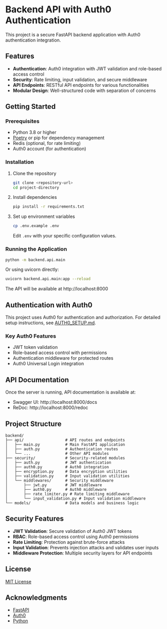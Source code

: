 # Backend API with Auth0 Authentication

This project is a secure FastAPI backend application with Auth0 authentication integration.

## Features

- **Authentication**: Auth0 integration with JWT validation and role-based access control
- **Security**: Rate limiting, input validation, and secure middleware
- **API Endpoints**: RESTful API endpoints for various functionalities
- **Modular Design**: Well-structured code with separation of concerns

## Getting Started

### Prerequisites

- Python 3.8 or higher
- [Poetry](https://python-poetry.org/) or pip for dependency management
- Redis (optional, for rate limiting)
- Auth0 account (for authentication)

### Installation

1. Clone the repository
   ```bash
   git clone <repository-url>
   cd project-directory
   ```

2. Install dependencies
   ```bash
   pip install -r requirements.txt
   ```

3. Set up environment variables
   ```bash
   cp .env.example .env
   ```
   Edit `.env` with your specific configuration values.

### Running the Application

```bash
python -m backend.api.main
```

Or using uvicorn directly:

```bash
uvicorn backend.api.main:app --reload
```

The API will be available at http://localhost:8000

## Authentication with Auth0

This project uses Auth0 for authentication and authorization. For detailed setup instructions, see [AUTH0_SETUP.md](AUTH0_SETUP.md).

### Key Auth0 Features

- JWT token validation
- Role-based access control with permissions
- Authentication middleware for protected routes
- Auth0 Universal Login integration

## API Documentation

Once the server is running, API documentation is available at:

- Swagger UI: http://localhost:8000/docs
- ReDoc: http://localhost:8000/redoc

## Project Structure

```
backend/
├── api/                  # API routes and endpoints
│   ├── main.py           # Main FastAPI application
│   ├── auth.py           # Authentication routes
│   └── ...               # Other API modules
├── security/             # Security-related modules
│   ├── auth.py           # JWT authentication
│   ├── auth0.py          # Auth0 integration
│   ├── encryption.py     # Data encryption utilities
│   ├── validation.py     # Input validation utilities
│   └── middlewares/      # Security middleware
│       ├── jwt.py        # JWT middleware
│       ├── auth0.py      # Auth0 middleware
│       ├── rate_limiter.py # Rate limiting middleware
│       └── input_validation.py # Input validation middleware
└── models/               # Data models and business logic
```

## Security Features

- **JWT Validation**: Secure validation of Auth0 JWT tokens
- **RBAC**: Role-based access control using Auth0 permissions
- **Rate Limiting**: Protection against brute-force attacks
- **Input Validation**: Prevents injection attacks and validates user inputs
- **Middleware Protection**: Multiple security layers for API endpoints

## License

[MIT License](LICENSE)

## Acknowledgments

- [FastAPI](https://fastapi.tiangolo.com/)
- [Auth0](https://auth0.com/)
- [Python](https://www.python.org/)
